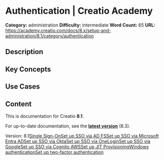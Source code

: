 # Authentication | Creatio Academy

**Category:** administration **Difficulty:** intermediate **Word Count:** 65
**URL:**
https://academy.creatio.com/docs/8.x/setup-and-administration/8.1/category/authentication

## Description

## Key Concepts

## Use Cases

## Content

This is documentation for Creatio **8.1**.

For up-to-date documentation, see the
**[latest version](/docs/8.x/setup-and-administration/category/authentication)**
(8.3).

Version:
8.1[Single Sign-On](/docs/8.x/setup-and-administration/8.1/administration/user-and-access-management/authentication/single-sign-on)[Set up SSO via AD FS](/docs/8.x/setup-and-administration/8.1/administration/user-and-access-management/authentication/single-sign-on-via-adfs)[Set up SSO via Microsoft Entra AD](/docs/8.x/setup-and-administration/8.1/administration/user-and-access-management/authentication/set-up-sso-via-azure-ad)[Set up SSO via Okta](/docs/8.x/setup-and-administration/8.1/administration/user-and-access-management/authentication/set-up-sso-via-okta)[Set up SSO via OneLogin](/docs/8.x/setup-and-administration/8.1/administration/user-and-access-management/authentication/single-sign-on-via-custom-provider)[Set up SSO via Google](/docs/8.x/setup-and-administration/8.1/administration/user-and-access-management/authentication/single-sign-on-via-google)[Set up SSO via Cognito AWS](/docs/8.x/setup-and-administration/8.1/administration/user-and-access-management/authentication/single-sign-on-via-cognito)[Set up JIT Provisioning](/docs/8.x/setup-and-administration/8.1/administration/user-and-access-management/authentication/just-in-time-user-provisioning)[Windows authentication](/docs/8.x/setup-and-administration/8.1/administration/user-and-access-management/authentication/windows-authentication)[Set up two-factor authentication](/docs/8.x/setup-and-administration/8.1/administration/user-and-access-management/authentication/set-up-two-factor-authentication)
